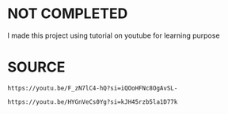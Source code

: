 # NOT COMPLETED

I made this project using tutorial on youtube for learning purpose

# SOURCE
```
https://youtu.be/F_zN7lC4-hQ?si=iQOoHFNc8OgAvSL-
```

```
https://youtu.be/HYGnVeCs0Yg?si=kJH45rzb5la1D77k
```
